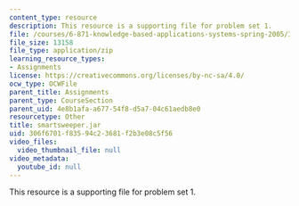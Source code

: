 ```yaml
---
content_type: resource
description: This resource is a supporting file for problem set 1.
file: /courses/6-871-knowledge-based-applications-systems-spring-2005/306f6701f83594c23681f2b3e08c5f56_smartsweeper.jar
file_size: 13158
file_type: application/zip
learning_resource_types:
- Assignments
license: https://creativecommons.org/licenses/by-nc-sa/4.0/
ocw_type: OCWFile
parent_title: Assignments
parent_type: CourseSection
parent_uid: 4e8b1afa-a677-54f8-d5a7-04c61aedb8e0
resourcetype: Other
title: smartsweeper.jar
uid: 306f6701-f835-94c2-3681-f2b3e08c5f56
video_files:
  video_thumbnail_file: null
video_metadata:
  youtube_id: null
---
```

This resource is a supporting file for problem set 1.